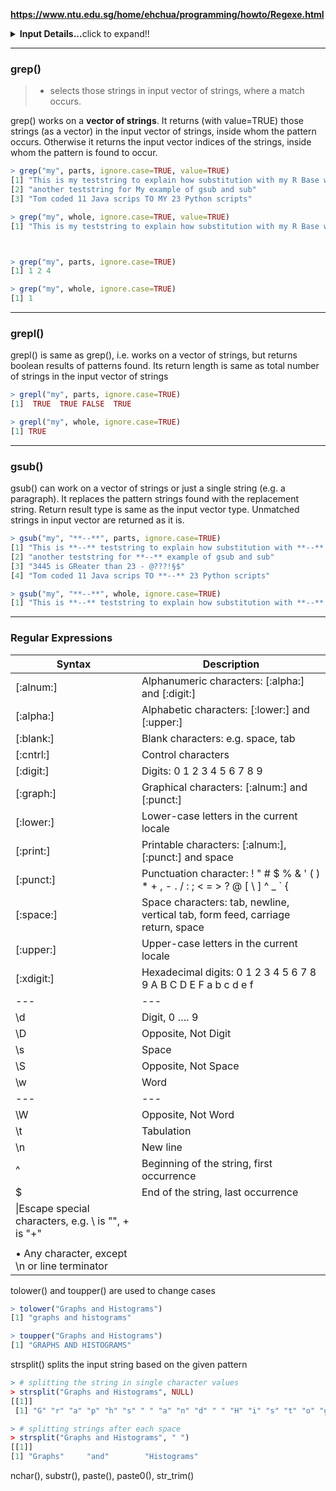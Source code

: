 **https://www.ntu.edu.sg/home/ehchua/programming/howto/Regexe.html**

<details>
  <summary><b>Input Details...</b>click to expand!!</summary>

```R
parts <- c("This is my teststring to explain how substitution with my R Base works",
           "another teststring for My example of gsub and sub",
           "3445 is GReater than 23 - @???!§$",
           "Tom coded 11 Java scrips TO MY 23 Python scripts")

whole <- c("This is my teststring to explain how substitution with my R Base works
           another teststring for My example of gsub and sub
           3445 is GReater than 23 - @???!§$
           Tom coded 11 Java scrips TO MY 23 Python scripts")
           
# a vector of strings
> parts
[1] "This is my teststring to explain how substitution with my R Base works"
[2] "another teststring for My example of gsub and sub"                     
[3] "3445 is GReater than 23 - @???!§$"                                     
[4] "Tom coded 11 Java scrips TO MY 23 Python scripts"                      

# one whole string
> whole
[1] "This is my teststring to explain how substitution with my R Base works\n           another teststring for My example of gsub and sub\n           3445 is GReater than 23 - @???!§$\n           Tom coded 11 Java scrips TO MY 23 Python scripts"
```
</details>

<hr>

### grep()
>- selects those strings in input vector of strings, where a match occurs.

grep() works on a **vector of strings**. It returns (with value=TRUE) those strings (as a vector) in the input vector of strings, inside whom the pattern occurs. Otherwise it returns the input vector indices of the strings, inside whom the pattern is found to occur.

```R
> grep("my", parts, ignore.case=TRUE, value=TRUE)
[1] "This is my teststring to explain how substitution with my R Base works"
[2] "another teststring for My example of gsub and sub"                     
[3] "Tom coded 11 Java scrips TO MY 23 Python scripts"                      

> grep("my", whole, ignore.case=TRUE, value=TRUE)
[1] "This is my teststring to explain how substitution with my R Base works\n           another teststring for My example of gsub and sub\n           3445 is GReater than 23 - @???!§$\n           Tom coded 11 Java scrips TO MY 23 Python scripts"



> grep("my", parts, ignore.case=TRUE)
[1] 1 2 4

> grep("my", whole, ignore.case=TRUE)
[1] 1
```

<hr>

### grepl()
grepl() is same as grep(), i.e. works on a vector of strings, but returns boolean results of patterns found.
Its return length is same as total number of strings in the input vector of strings

```R
> grepl("my", parts, ignore.case=TRUE)
[1]  TRUE  TRUE FALSE  TRUE

> grepl("my", whole, ignore.case=TRUE)
[1] TRUE
```

<hr>

### gsub()
gsub() can work on a vector of strings or just a single string (e.g. a paragraph). It replaces the pattern strings found with the replacement string. Return result type is same as the input vector type. Unmatched strings in input vector are returned as it is.

```R
> gsub("my", "**--**", parts, ignore.case=TRUE)
[1] "This is **--** teststring to explain how substitution with **--** R Base works"
[2] "another teststring for **--** example of gsub and sub"                         
[3] "3445 is GReater than 23 - @???!§$"                                             
[4] "Tom coded 11 Java scrips TO **--** 23 Python scripts"                          

> gsub("my", "**--**", whole, ignore.case=TRUE)
[1] "This is **--** teststring to explain how substitution with **--** R Base works\n           another teststring for **--** example of gsub and sub\n           3445 is GReater than 23 - @???!§$\n           Tom coded 11 Java scrips TO **--** 23 Python scripts"
```

<hr>

### Regular Expressions

|Syntax|Description|
|---|---|
|[:alnum:]|Alphanumeric characters: [:alpha:] and [:digit:]|
|[:alpha:]|Alphabetic characters: [:lower:] and [:upper:]|
|[:blank:]|Blank characters: e.g. space, tab|
|[:cntrl:]|Control characters|
|[:digit:]|Digits: 0 1 2 3 4 5 6 7 8 9|
|[:graph:]|Graphical characters: [:alnum:] and [:punct:]|
|[:lower:]|Lower-case letters in the current locale|
|[:print:]|Printable characters: [:alnum:], [:punct:] and space|
|[:punct:]|Punctuation character: ! " # $ % & ' ( ) * + , - . / : ; < = > ? @ [ \ ] ^ _ ` { | } ~|
|[:space:]|Space characters: tab, newline, vertical tab, form feed, carriage return, space|
|[:upper:]|Upper-case letters in the current locale|
|[:xdigit:]|Hexadecimal digits: 0 1 2 3 4 5 6 7 8 9 A B C D E F a b c d e f|
|---|---|
|\\d|Digit, 0 …. 9|
|\\D|Opposite, Not Digit|
|\\s|Space|
|\\S|Opposite, Not Space|
|\\w|Word|
|---|---|
|\\W|Opposite, Not Word|
|\\t|Tabulation|
|\\n|New line|
|^|Beginning of the string, first occurrence|
|$|End of the string, last occurrence|
|\|Escape special characters, e.g. \\ is "\", \+ is "+"|
|||Alternation match. e.g. /(e|d)n/ matches "en" and "dn"|
|• Any character, except \n or line terminator|


tolower() and toupper() are used to change cases
```R
> tolower("Graphs and Histograms")
[1] "graphs and histograms"

> toupper("Graphs and Histograms")
[1] "GRAPHS AND HISTOGRAMS"
```

strsplit() splits the input string based on the given pattern
```R
> # splitting the string in single character values
> strsplit("Graphs and Histograms", NULL)
[[1]]
 [1] "G" "r" "a" "p" "h" "s" " " "a" "n" "d" " " "H" "i" "s" "t" "o" "g" "r" "a" "m" "s"

> # splitting strings after each space
> strsplit("Graphs and Histograms", " ")
[[1]]
[1] "Graphs"     "and"        "Histograms"
```

nchar(), substr(), paste(), paste0(), str_trim()
